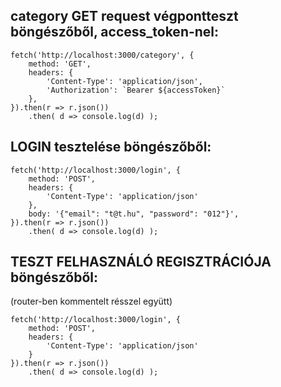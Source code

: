 ## category GET request végpontteszt böngészőből, access_token-nel:

```
fetch('http://localhost:3000/category', {
    method: 'GET',
    headers: {
        'Content-Type': 'application/json',
        'Authorization': `Bearer ${accessToken}`
    },
}).then(r => r.json())
    .then( d => console.log(d) );
```

## LOGIN tesztelése böngészőből:

```
fetch('http://localhost:3000/login', {
    method: 'POST',
    headers: {
        'Content-Type': 'application/json'
    },
    body: '{"email": "t@t.hu", "password": "012"}',
}).then(r => r.json())
    .then( d => console.log(d) );
```

## TESZT FELHASZNÁLÓ REGISZTRÁCIÓJA böngészőből:
(router-ben kommentelt résszel együtt)

```
fetch('http://localhost:3000/login', {
    method: 'POST',
    headers: {
        'Content-Type': 'application/json'
    }
}).then(r => r.json())
    .then( d => console.log(d) );
```